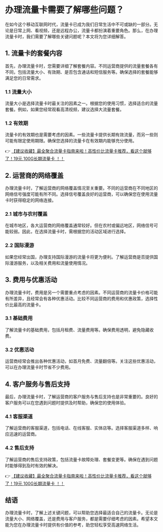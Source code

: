 # 办理流量卡需要了解哪些问题？

在如今这个移动互联网时代，流量卡已成为我们日常生活中不可或缺的一部分。无论是日常上网、看视频，还是远程办公，流量卡都扮演着重要角色。那么，在办理流量卡时，我们需要了解哪些关键问题呢？本文将为您详细解答。

## 1. 流量卡的套餐内容

首先，办理流量卡时，您需要详细了解套餐内容。不同运营商提供的流量套餐各有不同，包括流量大小、有效期、是否包含通话和短信服务等。确保选择的套餐能够满足您的日常需求。

### 1.1 流量大小

流量大小是选择流量卡时最关注的因素之一。根据您的使用习惯，选择适合的流量套餐。例如，如果您经常观看高清视频，建议选择大流量套餐。

### 1.2 有效期

流量卡的有效期也是需要考虑的因素。一些流量卡提供长期有效流量，而另一些则可能有限定使用期限。确保您选择的流量卡在有效期内能够充分使用。

👉 [【建议收藏】最全聚合流量卡指南来啦！高性价比流量卡推荐，看这个就够了！19元 100G长期流量卡 ！！](https://bit.ly/Liuliangka)

## 2. 运营商的网络覆盖

办理流量卡时，了解运营商的网络覆盖情况至关重要。不同的运营商在不同地区的网络信号强度可能有所不同。选择信号覆盖良好的运营商，可以确保您在使用流量卡时获得稳定的网络连接。

### 2.1 城市与农村覆盖

在城市地区，各大运营商的网络覆盖通常较好。但在农村或偏远地区，网络信号可能较弱。因此，在选择流量卡时，需根据您的活动区域进行选择。

### 2.2 国际漫游

如果您经常出国，办理支持国际漫游的流量卡将更为便利。了解运营商是否提供国际漫游服务，以及相关费用和流量使用情况。

## 3. 费用与优惠活动

办理流量卡时，费用是另一个需要重点考虑的因素。不同运营商的流量卡价格可能有所差异，且经常会有各种优惠活动。比较不同运营商的费用和优惠政策，选择性价比最高的流量卡。

### 3.1 基础费用

了解流量卡的基础费用，包括月租费、流量费用等。确保费用透明，避免隐藏收费。

### 3.2 优惠活动

运营商经常会推出各种优惠活动，如首月免费、流量翻倍等。关注这些优惠活动，可以在办理流量卡时节省不少费用。

## 4. 客户服务与售后支持

最后，办理流量卡时，了解运营商的客户服务与售后支持也是非常重要的。良好的客户服务可以在您遇到问题时提供及时帮助，确保您的使用体验。

### 4.1 客服渠道

了解运营商的客服渠道，包括电话、在线客服、实体店等。选择客服渠道多样、响应迅速的运营商。

### 4.2 售后支持

了解运营商的售后支持政策，包括流量卡故障处理、套餐变更等。确保在遇到问题时能够得到及时有效的解决。

👉 [【建议收藏】最全聚合流量卡指南来啦！高性价比流量卡推荐，看这个就够了！19元 100G长期流量卡 ！！](https://bit.ly/Liuliangka)

## 结语

办理流量卡时，了解上述关键问题，可以帮助您选择最适合自己的流量卡。无论是流量大小、网络覆盖，还是费用与客户服务，都是需要仔细考虑的因素。希望本文能为您在办理流量卡时提供有价值的参考，助您轻松享受高速网络生活。